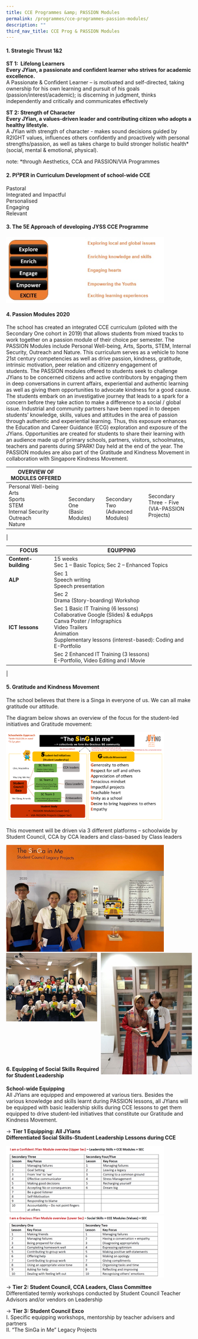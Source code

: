 ```yaml
---
title: CCE Programmes &amp; PASSION Modules
permalink: /programmes/cce-programmes-passion-modules/
description: ""
third_nav_title: CCE Prog & PASSION Modules
---
```

#### **1. Strategic Thrust 1&amp;2**

**ST 1:&nbsp; Lifelong Learners<br>
Every JYian, a passionate and confident learner who strives for academic excellence.**<br>
A Passionate &amp; Confident Learner – is motivated and self-directed, taking ownership for his own learning and pursuit of his goals (passion/interest/academic); is discerning in judgment, thinks independently and critically and communicates effectively

**ST 2:  Strength of Character<br>
Every JYian, a values-driven leader and contributing citizen who adopts a healthy lifestyle.**<br>
A JYian with strength of character -  makes sound decisions guided by R2IGHT values, influences others confidently and proactively with personal strengths/passion, as well as takes charge to build stronger holistic health* (social, mental &amp; emotional, physical).

note:  *through Aesthetics, CCA and PASSION/VIA Programmes

#### **2. PI²PER in Curriculum Development of school-wide CCE**
Pastoral<br>
Integrated and Impactful<br>
Personalised<br>
Engaging<br>
Relevant

#### **3. The 5E Approach of developing JYSS CCE Programme**

<img src="/images/cce1.jpg" style="width:85%">

#### **4. Passion Modules 2020**
The school has created an integrated CCE curriculum (piloted with the Secondary One cohort in 2019) that allows students from mixed tracks to work together on a passion module of their choice per semester. The PASSION Modules include Personal Well-being, Arts, Sports, STEM, Internal Security, Outreach and Nature. This curriculum serves as a vehicle to hone 21st&nbsp;century competencies as well as drive passion, kindness, gratitude, intrinsic motivation, peer relation and citizenry engagement of students.&nbsp;The PASSION modules offered to students&nbsp;seek to challenge JYians to be concerned citizens and active contributors by engaging them in deep conversations in current affairs, experiential and authentic learning as well as giving them opportunities to advocate kindness for a good cause. The students embark on an investigative journey that leads to a spark for a concern before they take action to make a difference to a social / global issue.&nbsp;Industrial and community partners have been roped in to deepen students’ knowledge, skills, values and attitudes in the area of passion through authentic and experiential learning. Thus, this exposure enhances the Education and Career Guidance (ECG) exploration and exposure of the JYians. Opportunities are created for students to share their learning with an audience made up of primary schools, partners, visitors, schoolmates, teachers and parents during SPARK! Day held at the end of the year. The PASSION modules are also part of the Gratitude and Kindness Movement in collaboration with Singapore Kindness Movement.

| OVERVIEW OF MODULES OFFERED |  |  |  |
|---|---|---|---|
| Personal Well-being<br>Arts<br>Sports<br>STEM<br>Internal Security<br>Outreach<br>Nature |  <br>Secondary One<br>(Basic Modules) |  <br>Secondary Two<br>(Advanced Modules) |  <br>Secondary Three - Five<br>(VIA-PASSION Projects)<br> <br>  |
|

| FOCUS | EQUIPPING |
|---|---|
| **Content-building** | 15 weeks<br>Sec 1 – Basic Topics; Sec 2 – Enhanced Topics |
| **ALP** | Sec 1<br>Speech writing<br>Speech presentation |
|  | Sec 2<br>Drama (Story-boarding) Workshop |
| **ICT lessons** | Sec 1 Basic IT Training (6 lessons)<br>Collaborative Google (Slides) &amp; eduApps<br>Canva Poster / Infographics<br>Video Trailers<br>Animation<br>Supplementary lessons (interest-based): Coding and E-Portfolio |
|  | Sec 2 Enhanced IT Training (3 lessons)<br>E-Portfolio, Video Editing and I Movie |
|

#### **5. Gratitude and Kindness Movement**

The school believes that there is a Singa in everyone of us. We can all make gratitude our attitude.

The diagram below shows an overview of the focus for the student-led initiatives and Gratitude movement:

<img src="/images/cce2.jpg" style="width:85%">

This movement will be driven via 3 different platforms – schoolwide by Student Council, CCA by CCA leaders and class-based by Class leaders

<img src="/images/cce3.jpg" style="width:85%">

<br clear="left">

<img src="/images/cce4.jpg" style="width:49%" align="left">
<img src="/images/cce5.jpg" style="width:49%" align="right">

<br clear="left">
<br><br><br><br><br><br>

#### **6. Equipping of Social Skills Required for Student Leadership**
**School-wide Equipping**<br>
All JYians are equipped and empowered at various tiers. Besides the various knowledge and skills learnt during PASSION lessons, all JYians will be equipped with basic leadership skills during CCE lessons to get them equipped to drive student-led initiatives that constitute our Gratitude and Kindness Movement.

-&gt; **Tier 1 Equipping: All JYians**<br>
**Differentiated Social Skills-Student Leadership Lessons during CCE**

<img src="/images/cce6.jpg" style="width:85%">

<img src="/images/cce7.jpg" style="width:85%">

-&gt; **Tier 2: Student Council, CCA Leaders, Class Committee**<br>
Differentiated termly workshops conducted by Student Council Teacher Advisors and/or vendors on Leadership 

-&gt; **Tier 3: Student Council Exco**<br>
I. Specific equipping workshops, mentorship by teacher advisers and partners<br>
II. “The SinGa in Me” Legacy Projects
